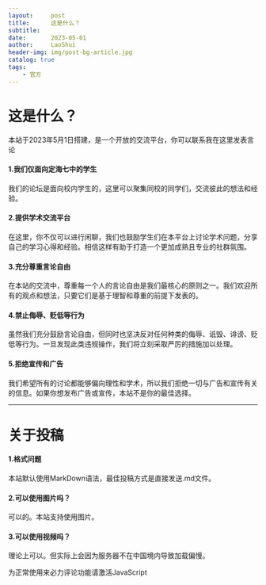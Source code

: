 ```yaml
---
layout:     post
title:      这是什么？
subtitle:   
date:       2023-05-01
author:     LaoShui
header-img: img/post-bg-article.jpg
catalog: true
tags:
    - 官方
---
```


# 这是什么？
本站于2023年5月1日搭建，是一个开放的交流平台，你可以联系我在这里发表言论

#### 1.我们仅面向定海七中的学生
我们的论坛是面向校内学生的，这里可以聚集同校的同学们，交流彼此的想法和经验。

#### 2.提供学术交流平台
在这里，你不仅可以进行闲聊，我们也鼓励学生们在本平台上讨论学术问题，分享自己的学习心得和经验。相信这样有助于打造一个更加成熟且专业的社群氛围。

#### 3.充分尊重言论自由
在本站的交流中，尊重每一个人的言论自由是我们最核心的原则之一。我们欢迎所有的观点和想法，只要它们是基于理智和尊重的前提下发表的。

#### 4.禁止侮辱、贬低等行为
虽然我们充分鼓励言论自由，但同时也坚决反对任何种类的侮辱、诋毁、诽谤、贬低等行为。一旦发现此类违规操作，我们将立刻采取严厉的措施加以处理。

#### 5.拒绝宣传和广告
我们希望所有的讨论都能够偏向理性和学术，所以我们拒绝一切与广告和宣传有关的信息。如果你想发布广告或宣传，本站不是你的最佳选择。

---

# 关于投稿
#### 1.格式问题
本站默认使用MarkDown语法，最佳投稿方式是直接发送.md文件。

#### 2.可以使用图片吗？
可以的。本站支持使用图片。

#### 3.可以使用视频吗？
理论上可以。但实际上会因为服务器不在中国境内导致加载偏慢。

<!-- 来必力City版安装代码 -->
<div id="lv-container" data-id="city" data-uid="MTAyMC81ODQzNi8zNDg5OQ==">
	<script type="text/javascript">
   (function(d, s) {
       var j, e = d.getElementsByTagName(s)[0];

       if (typeof LivereTower === 'function') { return; }

       j = d.createElement(s);
       j.src = 'https://cdn-city.livere.com/js/embed.dist.js';
       j.async = true;

       e.parentNode.insertBefore(j, e);
   })(document, 'script');
	</script>
<noscript> 为正常使用来必力评论功能请激活JavaScript</noscript>
</div>
<!-- City版安装代码已完成 -->
